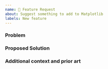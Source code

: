 ```yaml
---
name: 🚀 Feature Request
about: Suggest something to add to Matplotlib
labels: New feature
---
```


<!--
Welcome! Thanks for thinking of a way to improve Matplotlib.


Before creating a new feature request please search the issues for relevant feature requests.
-->

### Problem

<!--
Provide a clear and concise description of the problem this feature will solve. 

For example:
* I'm always frustrated when [...] because [...]
* I would like it if [...] happened when I [...] because [...]
* Here is a sample image of what I am asking for [...]
-->

### Proposed Solution

<!-- Provide a clear and concise description of a way to accomplish what you want. For example:

* Add an option so that when [...]  [...] will happen
 -->

### Additional context and prior art

<!-- Add any other context or screenshots about the feature request here. You can also include links to examples of other programs that have something similar to your request. For example:

* Another project [...] solved this by [...]
-->